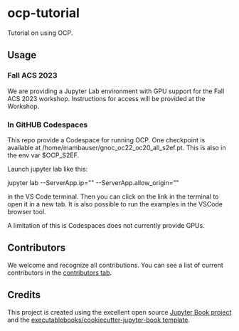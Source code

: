 # ocp-tutorial

Tutorial on using OCP.

## Usage

### Fall ACS 2023

We are providing a Jupyter Lab environment with GPU support for the Fall ACS  2023 workshop. Instructions for access will be provided at the Workshop.

### In GitHUB Codespaces

This repo provide a Codespace for running OCP. One checkpoint is available at /home/mambauser/gnoc_oc22_oc20_all_s2ef.pt. This is also in the env var $OCP_S2EF.

Launch jupyter lab like this:

jupyter lab --ServerApp.ip="" --ServerApp.allow_origin=""

in the VS Code terminal. Then you can click on the link in the terminal to open it in a new tab. It is also possible to run the examples in the VSCode browser tool.

A limitation of this is Codespaces does not currently provide GPUs.

## Contributors

We welcome and recognize all contributions. You can see a list of current contributors in the [contributors tab](https://github.com/jkitchin/ocp_tutorial/graphs/contributors).

## Credits

This project is created using the excellent open source [Jupyter Book project](https://jupyterbook.org/) and the [executablebooks/cookiecutter-jupyter-book template](https://github.com/executablebooks/cookiecutter-jupyter-book).
